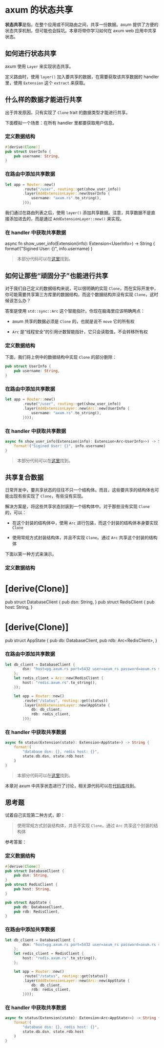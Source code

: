 # axum 的状态共享

**状态共享**是指，在整个应用或不同路由之间，共享一份数据。axum 提供了方便的状态共享机制，但可能也会踩坑。本章将带你学习如何在 axum web 应用中共享状态。

## 如何进行状态共享

axum 使用 `Layer` 来实现状态共享。

定义路由时，使用 `layer()` 加入要共享的数据，在需要获取该共享数据的 handler 里，使用 `Extension` 这个 `extract` 来获取。

## 什么样的数据才能进行共享

出于并发原因，只有实现了 `Clone` trait 的数据类型才能进行共享。

下面模拟一个场景：在所有 handler 里都要获取用户信息。

### 定义数据结构

```rust
#[derive(Clone)]
pub struct UserInfo {
    pub username: String,
}
```

### 在路由中添加共享数据

```rust
let app = Router::new()
        .route("/user", routing::get(show_user_info))
        .layer(AddExtensionLayer::new(UserInfo {
            username: "axum.rs".to_string(),
        }));
```

我们通过在路由列表之后，使用 `layer()` 添加共享数据。注意，共享数据不是直接添加进去的，而是通过 `AddExtensionLayer::new()` 来实现。

### 在 handler 中获取共享数据

async fn show_user_info\(Extension\(info\): Extension\<UserInfo>\) \-> String \{
format\!\("Sigined User: \{\}", info.username\)
\}

> 本部分代码可以在[这里](https://github.com/axumrs/roaming-axum/blob/main/state/state-normal/src/main.rs)找到。

## 如何让那些“顽固分子”也能进行共享

对于我们自己定义的数据结构来说，可以很明确的实现 `Clone`，而在实际开发中，你可能需要共享第三方库里的数据结构，而这个数据结构并没有实现 `Clone`，这时候该怎么办？

答案是使用 `std::sync::Arc` 这个智能指针。你现在脑海里应该明确两点：

- axum 共享的数据必须是 `Clone` 的，也就是说不 `move` 它的所有权

- `Arc` 是“线程安全”的引用计数智能指针，它只会读取值，不会转移所有权

### 定义数据结构

下面，我们将上例中的数据结构中实现 `Clone` 的部分删除：

```rust
pub struct UserInfo {
    pub username: String,
}
```

### 在路由中添加共享数据

```rust
let app = Router::new()
        .route("/user", routing::get(show_user_info))
        .layer(AddExtensionLayer::new(Arc::new(UserInfo {
            username: "axum.rs".to_string(),
        })));
```

### 在 handler 中获取共享数据

```rust
async fn show_user_info(Extension(info): Extension<Arc<UserInfo>>) -> String {
    format!("Sigined User: {}", info.username)
}
```

> 本部分代码可以在[这里](https://github.com/axumrs/roaming-axum/blob/main/state/state-arc/src/main.rs)找到。

## 共享复合数据

日常开发中，要共享状态的往往不只一个结构体。而且，这些要共享的结构体也可能出现有些实现了 `Clone`，有些没有实现。

解决方案是，将这些共享状态封装到一个结构体中。对于那些没有实现 `Clone` 的，可以：

- 在这个封装的结构体中，使用 `Arc` 进行包装，而这个封装的结构体本身要实现 `Clone`

- 使用常规方式封装结构体，并且不实现 `Clone`。通过 `Arc` 共享这个封装的结构体

下面以第一种方式来演示。

### 定义数据结构

# \[derive\(Clone\)\]

pub struct DatabaseClient \{
pub dsn: String,
\}
pub struct RedisClient \{
pub host: String,
\}

# \[derive\(Clone\)\]

pub struct AppState \{
pub db: DatabaseClient,
pub rdb: Arc\<RedisClient>,
\}

### 在路由中添加共享数据

```rust
let db_client = DatabaseClient {
        dsn: "host=pg.axum.rs port=5432 user=axum_rs password=axum.rs sslmode=disable".to_string(),
    };
    let redis_client = Arc::new(RedisClient {
        host: "redis.axum.rs".to_string(),
    });

    let app = Router::new()
        .route("/status", routing::get(status))
        .layer(AddExtensionLayer::new(AppState {
            db: db_client,
            rdb: redis_client,
        }));
```

### 在 handler 中获取共享数据

```rust
async fn status(Extension(state): Extension<AppState>) -> String {
    format!(
        "database dsn: {}, redis host: {}",
        state.db.dsn, state.rdb.host
    )
}
```

> 本部分代码可以在[这里](https://github.com/axumrs/roaming-axum/blob/main/state/state-compound/src/main.rs)找到。

本章对 axum 中共享状态进行了讨论，相关源代码可以在[代码库](https://github.com/axumrs/roaming-axum/blob/main/state)找到。

## 思考题

试着自己实现第二种方式，即：

> 使用常规方式封装结构体，并且不实现 `Clone`。通过 `Arc` 共享这个封装的结构体

参考答案：

### 定义数据结构

```rust
#[derive(Clone)]
pub struct DatabaseClient {
    pub dsn: String,
}
pub struct RedisClient {
    pub host: String,
}

pub struct AppState {
    pub db: DatabaseClient,
    pub rdb: RedisClient,
}
```

### 在路由中添加共享数据

```rust
let db_client = DatabaseClient {
        dsn: "host=pg.axum.rs port=5432 user=axum_rs password=axum.rs sslmode=disable".to_string(),
    };
    let redis_client = RedisClient {
        host: "redis.axum.rs".to_string(),
    };

    let app = Router::new()
        .route("/status", routing::get(status))
        .layer(AddExtensionLayer::new(Arc::new(AppState {
            db: db_client,
            rdb: redis_client,
        })));
```

### 在 handler 中获取共享数据

```rust
async fn status(Extension(state): Extension<Arc<AppState>>) -> String {
    format!(
        "database dsn: {}, redis host: {}",
        state.db.dsn, state.rdb.host
    )
}
```
